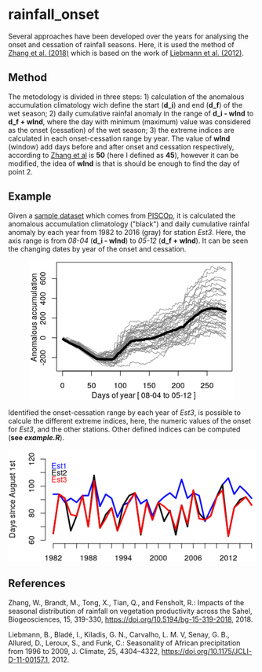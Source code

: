 # rainfall_onset

Several approaches have been developed over the years for analysing the onset and cessation  of rainfall seasons. Here, it is used the method of [Zhang et al. (2018)](https://doi.org/10.5194/bg-15-319-2018) which is based on the work of [Liebmann et al. (2012)](https://doi.org/10.1175/JCLI-D-11-00157.1).

## Method

The metodology is divided in three steps: 1) calculation of the anomalous accumulation climatology wich define the start (**d_i**) and end (**d_f**) of the wet season; 2) daily cumulative rainfal anomaly in the range of **d_i - wInd** to **d_f + wInd**, where the day with minimum (maximum) value was considered as the onset (cessation) of the wet season; 3) the extreme indices are calculated in each onset-cessation range by year. The value of **wInd** (window) add days before and after onset and cessation respectively, according to [Zhang et al](https://doi.org/10.5194/bg-15-319-2018) is **50** (here I defined as **45**), however it can be modified, the idea of **wInd** is that is should be enough to find the day of point 2.

## Example

Given a [sample dataset](https://github.com/adrHuerta/rainfall_onset/blob/master/data) which comes from [PISCOp](http://iridl.ldeo.columbia.edu/SOURCES/.SENAMHI/.HSR/.PISCO/.Prec/.v2p1/.stable/.daily/), it is calculated the anomalous accumulation climatology ("black") and daily cumulative rainfal anomaly by each year from 1982 to 2016 (gray) for station *Est3*. Here, the axis range is from *08-04* (**d_i - wInd**) to *05-12* (**d_f + wInd**). It can be seen the changing dates by year of the onset and cessation.


<p align="center">
  <img src="./images/est3.png"  />
</p>


Identified the onset-cessation range by each year of *Est3*, is possible to calcule the different extreme indices, here, the numeric values of the onset for *Est3*, and the other stations. Other defined indices can be computed (**see _example.R_**).

<p align="center">
  <img src="./images/onset_timeseries.png"  />
</p>


## References

Zhang, W., Brandt, M., Tong, X., Tian, Q., and Fensholt, R.: Impacts of the seasonal distribution of rainfall on vegetation productivity across the Sahel, Biogeosciences, 15, 319-330, https://doi.org/10.5194/bg-15-319-2018, 2018.

Liebmann, B., Bladé, I., Kiladis, G. N., Carvalho, L. M. V, Senay, G. B., Allured, D., Leroux, S., and Funk, C.: Seasonality of African precipitation from 1996 to 2009, J. Climate, 25, 4304–4322, https://doi.org/10.1175/JCLI-D-11-00157.1, 2012. 
